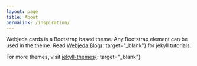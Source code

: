 ```yaml
---
layout: page
title: About
permalink: /inspiration/
---
```





Webjeda cards is a Bootstrap based theme. Any Bootstrap element can be used in the theme. Read [Webjeda Blog](http://blog.webjeda.com){: target="_blank"} for jekyll tutorials. 

For more themes, visit [jekyll-themes](https://jekyll-themes.com){: target="_blank"}
